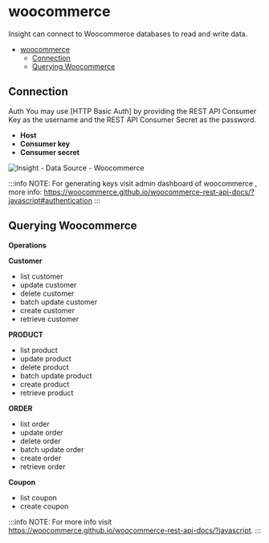 # woocommerce

Insight can connect to Woocommerce databases to read and write data.

- [woocommerce](#woocommerce)
	- [Connection](#connection)
	- [Querying Woocommerce](#querying-woocommerce)

## Connection

Auth
You may use [HTTP Basic Auth] by providing the REST API Consumer Key as the username and the REST API Consumer Secret as the password.
- **Host**
- **Consumer key**
- **Consumer secret**

![Insight - Data Source - Woocommerce](/_images/insight2/datasource-reference/woocommerce/woocomerce-auth.png)

:::info
NOTE: For generating keys visit admin dashboard of woocommerce , more info: https://woocommerce.github.io/woocommerce-rest-api-docs/?javascript#authentication
:::

## Querying Woocommerce

**Operations**

**Customer**

- list customer
- update customer
- delete customer
- batch update customer
- create customer
- retrieve customer

**PRODUCT**

- list product
- update product
- delete product
- batch update product
- create product
- retrieve product

**ORDER**

- list order
- update order
- delete order
- batch update order
- create order
- retrieve order

**Coupon**

- list coupon
- create coupon

:::info
NOTE: For more info visit https://woocommerce.github.io/woocommerce-rest-api-docs/?javascript.
:::
